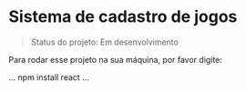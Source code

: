 # Sistema de cadastro de jogos
> Status do projeto: Em desenvolvimento

Para rodar esse projeto na sua máquina, por favor digite:

...
npm install react
...
